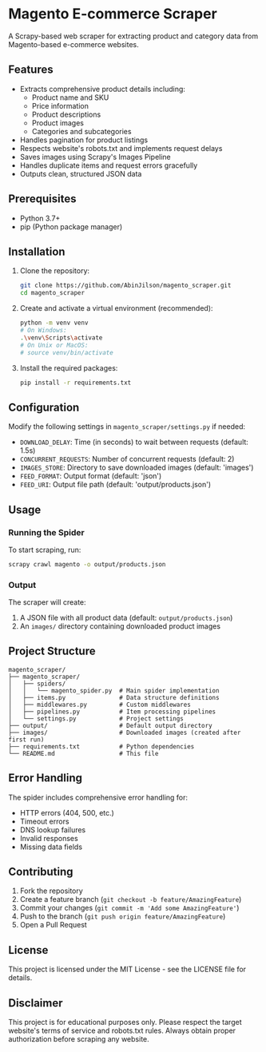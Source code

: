 # Magento E-commerce Scraper

A Scrapy-based web scraper for extracting product and category data from Magento-based e-commerce websites.

## Features

- Extracts comprehensive product details including:
  - Product name and SKU
  - Price information
  - Product descriptions
  - Product images
  - Categories and subcategories
- Handles pagination for product listings
- Respects website's robots.txt and implements request delays
- Saves images using Scrapy's Images Pipeline
- Handles duplicate items and request errors gracefully
- Outputs clean, structured JSON data

## Prerequisites

- Python 3.7+
- pip (Python package manager)

## Installation

1. Clone the repository:
   ```bash
   git clone https://github.com/AbinJilson/magento_scraper.git
   cd magento_scraper
   ```

2. Create and activate a virtual environment (recommended):
   ```bash
   python -m venv venv
   # On Windows:
   .\venv\Scripts\activate
   # On Unix or MacOS:
   # source venv/bin/activate
   ```

3. Install the required packages:
   ```bash
   pip install -r requirements.txt
   ```

## Configuration

Modify the following settings in `magento_scraper/settings.py` if needed:
- `DOWNLOAD_DELAY`: Time (in seconds) to wait between requests (default: 1.5s)
- `CONCURRENT_REQUESTS`: Number of concurrent requests (default: 2)
- `IMAGES_STORE`: Directory to save downloaded images (default: 'images')
- `FEED_FORMAT`: Output format (default: 'json')
- `FEED_URI`: Output file path (default: 'output/products.json')

## Usage

### Running the Spider

To start scraping, run:

```bash
scrapy crawl magento -o output/products.json
```

### Output

The scraper will create:
1. A JSON file with all product data (default: `output/products.json`)
2. An `images/` directory containing downloaded product images

## Project Structure

```
magento_scraper/
├── magento_scraper/
│   ├── spiders/
│   │   └── magento_spider.py  # Main spider implementation
│   ├── items.py               # Data structure definitions
│   ├── middlewares.py         # Custom middlewares
│   ├── pipelines.py           # Item processing pipelines
│   └── settings.py            # Project settings
├── output/                    # Default output directory
├── images/                    # Downloaded images (created after first run)
├── requirements.txt           # Python dependencies
└── README.md                  # This file
```

## Error Handling

The spider includes comprehensive error handling for:
- HTTP errors (404, 500, etc.)
- Timeout errors
- DNS lookup failures
- Invalid responses
- Missing data fields

## Contributing

1. Fork the repository
2. Create a feature branch (`git checkout -b feature/AmazingFeature`)
3. Commit your changes (`git commit -m 'Add some AmazingFeature'`)
4. Push to the branch (`git push origin feature/AmazingFeature`)
5. Open a Pull Request

## License

This project is licensed under the MIT License - see the LICENSE file for details.

## Disclaimer

This project is for educational purposes only. Please respect the target website's terms of service and robots.txt rules. Always obtain proper authorization before scraping any website.
